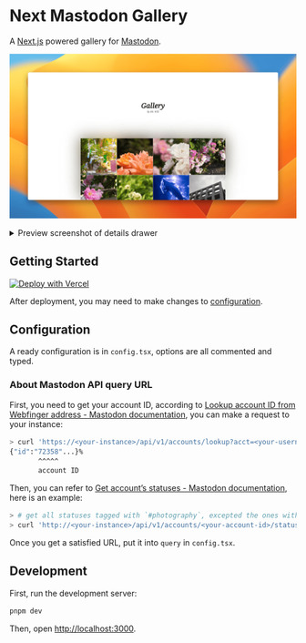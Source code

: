 # Next Mastodon Gallery

A [Next.js](https://nextjs.org/) powered gallery for [Mastodon](https://joinmastodon.org/).

![Preview screenshot](./screenshots/preview.png)

<details>
  <summary>Preview screenshot of details drawer</summary>
  <img src="./screenshots/preview-drawer.png" alt="Preview screenshot of details drawer">
</details>

## Getting Started

[![Deploy with Vercel](https://vercel.com/button)](https://vercel.com/new/clone?repository-url=https%3A%2F%2Fgithub.com%2FMrWillCom%2Fnext-mastodon-gallery)

After deployment, you may need to make changes to [configuration](#configuration).

## Configuration

A ready configuration is in `config.tsx`, options are all commented and typed.

### About Mastodon API query URL

First, you need to get your account ID, according to [Lookup account ID from Webfinger address - Mastodon documentation](https://docs.joinmastodon.org/methods/accounts/#lookup), you can make a request to your instance:

```sh
> curl 'https://<your-instance>/api/v1/accounts/lookup?acct=<your-username>'
{"id":"72358"...}%
       ^^^^^
       account ID
```

Then, you can refer to [Get account’s statuses - Mastodon documentation](https://docs.joinmastodon.org/methods/accounts/#statuses), here is an example:

```sh
> # get all statuses tagged with `#photography`, excepted the ones without media attachments.
> curl 'http://<your-instance>/api/v1/accounts/<your-account-id>/statuses?only_media=true&tagged=photography'
```

Once you get a satisfied URL, put it into `query` in `config.tsx`.

## Development

First, run the development server:

```sh
pnpm dev
```

Then, open [http://localhost:3000](http://localhost:3000).
